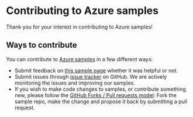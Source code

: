 # Contributing to Azure samples

Thank you for your interest in contributing to Azure samples!

## Ways to contribute

You can contribute to [Azure samples](https://github.com/Azure-Samples/app-service-dotnet-access-key-vault-by-msi-for-web-apps) in a few different ways:

- Submit feedback on [this sample page](https://azure.microsoft.com/documentation/samples/app-service-dotnet-access-key-vault-by-msi-for-web-apps/) whether it was helpful or not.  
- Submit issues through [issue tracker](https://github.com/Azure-Samples/app-service-dotnet-access-key-vault-by-msi-for-web-apps/issues) on GitHub. We are actively monitoring the issues and improving our samples.
- If you wish to make code changes to samples, or contribute something new, please follow the [GitHub Forks / Pull requests model](https://help.github.com/articles/fork-a-repo/): Fork the sample repo, make the change and propose it back by submitting a pull request.